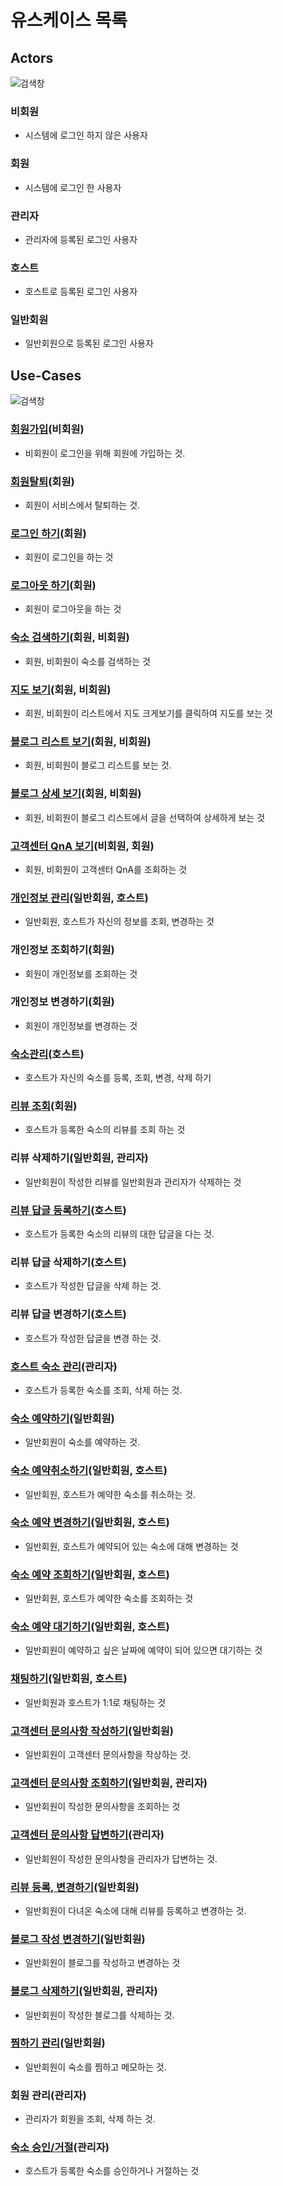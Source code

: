 # 유스케이스 목록

## Actors
![검색창](../use-case/diagram/actors.jpeg)

### 비회원
- 시스템에 로그인 하지 않은 사용자

### 회원
- 시스템에 로그인 한 사용자

### 관리자
- 관리자에 등록된 로그인 사용자

### 호스트
- 호스트로 등록된 로그인 사용자

### 일반회원
- 일반회원으로 등록된 로그인 사용자

## Use-Cases
![검색창](../use-case/diagram/usecases.jpeg)

### [회원가입](./lyu/회원가입.md)(비회원)
- 비회원이 로그인을 위해 회원에 가입하는 것.

### [회원탈퇴](./lyu/개인정보관리.md)(회원)
- 회원이 서비스에서 탈퇴하는 것.

### [로그인 하기](./lyu/로그인.md)(회원)
- 회원이 로그인을 하는 것

### [로그아웃 하기](./lyu/로그아웃.md)(회원)
- 회원이 로그아웃을 하는 것

### [숙소 검색하기](./byungjun/uc001-search.md)(회원, 비회원)
- 회원, 비회원이 숙소를 검색하는 것

### [지도 보기](./byungjun/uc002-viewMap.md)(회원, 비회원)
- 회원, 비회원이 리스트에서 지도 크게보기를 클릭하여 지도를 보는 것

### [블로그 리스트 보기](./minhee/06-bloglist.md)(회원, 비회원)
- 회원, 비회원이 블로그 리스트를 보는 것.

### [블로그 상세 보기](./minhee/07-blogdetail.md)(회원, 비회원)
- 회원, 비회원이 블로그 리스트에서 글을 선택하여 상세하게 보는 것

### [고객센터 QnA 보기](./minhee/01-Q&Aview.md)(비회원, 회원)
- 회원, 비회원이 고객센터 QnA를 조회하는 것

### [개인정보 관리](./lyu/개인정보관리.md)(일반회원, 호스트)
- 일반회원, 호스트가 자신의 정보를 조회, 변경하는 것

### 개인정보 조회하기(회원)
- 회원이 개인정보를 조회하는 것

### 개인정보 변경하기(회원)
- 회원이 개인정보를 변경하는 것

### [숙소관리](./sijin/uc-MyHostcrud.md)(호스트)
- 호스트가 자신의 숙소를 등록, 조회, 변경, 삭제 하기

### [리뷰 조회](./byungjun/uc004-reviewManagement.md)(회원)
- 호스트가 등록한 숙소의 리뷰를 조회 하는 것

### 리뷰 삭제하기(일반회원, 관리자)
- 일반회원이 작성한 리뷰를 일반회원과 관리자가 삭제하는 것

### [리뷰 답글 등록하기](./byungjun/uc005-reviewReplyManagement.md)(호스트)
- 호스트가 등록한 숙소의 리뷰의 대한 답글을 다는 것.

### 리뷰 답글 삭제하기(호스트)
- 호스트가 작성한 답글을 삭제 하는 것.

### 리뷰 답글 변경하기(호스트)
- 호스트가 작성한 답글을 변경 하는 것.

### [호스트 숙소 관리](./sijin/uc-ReservationlistHostcrud.md)(관리자)
- 호스트가 등록한 숙소를 조회, 삭제 하는 것.

### [숙소 예약하기](./jinwook/숙소예약하기.md)(일반회원)
- 일반회원이 숙소를 예약하는 것.

### [숙소 예약취소하기](./jinwook/숙소예약취소.md)(일반회원, 호스트)
- 일반회원, 호스트가 예약한 숙소를 취소하는 것.

### [숙소 예약 변경하기](./jinwook/숙소예약변경.md)(일반회원, 호스트)
- 일반회원, 호스트가 예약되어 있는 숙소에 대해 변경하는 것

### [숙소 예약 조회하기](./jinwook/숙소예약조회.md)(일반회원, 호스트)
- 일반회원, 호스트가 예약한 숙소를 조회하는 것

### [숙소 예약 대기하기](./jinwook/숙소예약대기.md)(일반회원, 호스트)
- 일반회원이 예약하고 싶은 날짜에 예약이 되어 있으면 대기하는 것

### [채팅하기](./minhee/05-chathost.md)(일반회원, 호스트)
- 일반회원과 호스트가 1:1로 채팅하는 것

### [고객센터 문의사항 작성하기](./minhee/02-question.md)(일반회원)
- 일반회원이 고객센터 문의사항을 작상하는 것.

### [고객센터 문의사항 조회하기](./minhee/04-questionansView.md)(일반회원, 관리자)
- 일반회원이 작성한 문의사항을 조회하는 것

### [고객센터 문의사항 답변하기](./minhee/03-questionans.md)(관리자)
- 일반회원이 작성한 문의사항을 관리자가 답변하는 것.

### [리뷰 등록, 변경하기](./byungjun/uc004-reviewManagement.md)(일반회원)
- 일반회원이 다녀온 숙소에 대해 리뷰를 등록하고 변경하는 것.

### [블로그 작성 변경하기](./minhee/08-blogcreateupdate.md)(일반회원)
- 일반회원이 블로그를 작성하고 변경하는 것

### [블로그 삭제하기](./minhee/09-blogdelete.md)(일반회원, 관리자)
- 일반회원이 작성한 블로그를 삭제하는 것.

### [찜하기 관리](./lyu/찜관리.md)(일반회원)
- 일반회원이 숙소를 찜하고 메모하는 것.

### 회원 관리(관리자)
- 관리자가 회원을 조회, 삭제 하는 것.

### [숙소 승인/거절](./sijin/uc-ManagerCrud.md)(관리자)
- 호스트가 등록한 숙소를 승인하거나 거절하는 것

